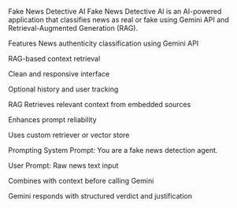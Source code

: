 Fake News Detective AI
Fake News Detective AI is an AI-powered application that classifies news as real or fake using Gemini API and Retrieval-Augmented Generation (RAG).

Features
News authenticity classification using Gemini API

RAG-based context retrieval

Clean and responsive interface

Optional history and user tracking

RAG
Retrieves relevant context from embedded sources

Enhances prompt reliability

Uses custom retriever or vector store

Prompting
System Prompt: You are a fake news detection agent.

User Prompt: Raw news text input

Combines with context before calling Gemini

Gemini responds with structured verdict and justification